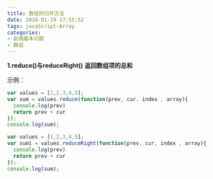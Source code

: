 ```yaml
---
title: 数组的归并方法
date: 2018-01-10 17:55:52
tags: javaScript-Array
categories:
- 前端基本问题
- 数组
---
```

**1.reduce()与reduceRight()**  **返回数组项的总和**
<!-- more -->
示例：

```javascript
var values = [1,2,3,4,5];
var sum = values.reduce(function(prev, cur, index , array){
  console.log(prev)
  return prev + cur
});
console.log(sum);

var values = [1,2,3,4,5];
var sum1 = values.reduceRight(function(prev, cur, index , array){
  console.log(prev)
  return prev + cur
});
console.log(sum);
```
